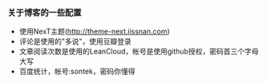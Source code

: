 ### 关于博客的一些配置

* 使用NexT主题(http://theme-next.iissnan.com)   
* 评论是使用的"多说"，使用豆瓣登录   
* 文章阅读次数是使用的LeanCloud，帐号是使用github授权，密码首三个字母大写   
* 百度统计，帐号:sontek，密码你懂得




